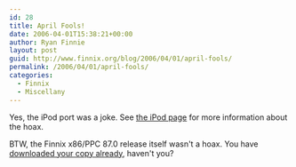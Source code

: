 ```yaml
---
id: 28
title: April Fools!
date: 2006-04-01T15:38:21+00:00
author: Ryan Finnie
layout: post
guid: http://www.finnix.org/blog/2006/04/01/april-fools/
permalink: /2006/04/01/april-fools/
categories:
  - Finnix
  - Miscellany
---
```

Yes, the iPod port was a joke. See [the iPod page](http://www.finnix.org/Finnix_for_iPod) for more information about the hoax.

BTW, the Finnix x86/PPC 87.0 release itself wasn't a hoax. You have [downloaded your copy already](http://www.finnix.org/Download), haven't you?